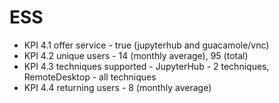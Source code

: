 # ESS

- KPI 4.1 offer service          -   true (jupyterhub and guacamole/vnc)
- KPI 4.2 unique users           -   14 (monthly average), 95 (total)
- KPI 4.3 techniques supported   -   JupyterHub - 2 techniques, RemoteDesktop - all techniques
- KPI 4.4 returning users        -   8 (monthly average)

